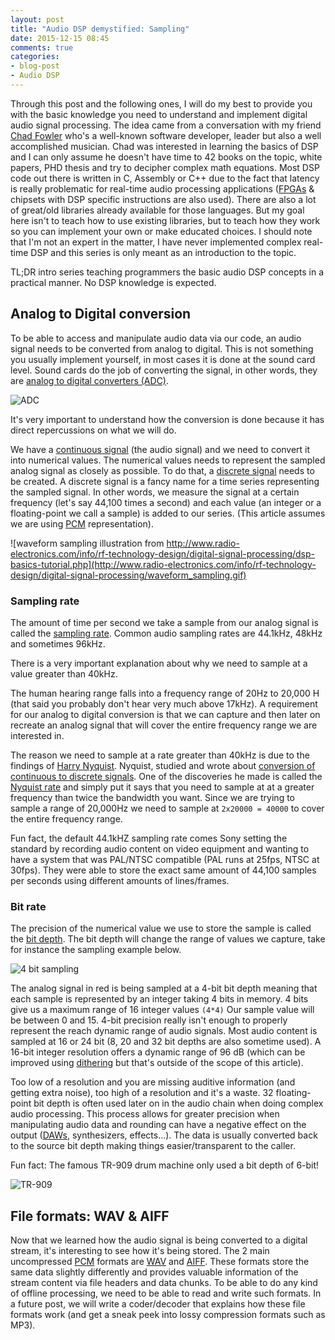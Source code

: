 ```yaml
---
layout: post
title: "Audio DSP demystified: Sampling"
date: 2015-12-15 08:45
comments: true
categories:
- blog-post
- Audio DSP
---
```


 Through this post and the following ones, I will do my best to provide you with the basic knowledge you need to
 understand and implement digital audio signal processing.
 The idea came from a conversation with my friend [Chad Fowler](http://chadfowler.com/) who's a well-known software developer,
 leader but also a well accomplished musician. Chad was interested in learning the basics of DSP and I can only
 assume he doesn't have time to 42 books on the topic, white papers, PHD thesis and try to decipher complex math equations.
 Most DSP code out there is written in C, Assembly or C++ due to the fact that latency is really problematic for real-time audio processing
 applications ([FPGAs](https://en.wikipedia.org/wiki/Field-programmable_gate_array) & chipsets with DSP specific instructions are also used).
 There are also a lot of great/old libraries already available for those languages.
 But my goal here isn't to teach how to use existing libraries, but to teach how they work so you can implement your own or make educated choices.
I should note that I'm not an expert in the matter, I have never implemented complex real-time DSP and this series is only meant
as an introduction to the topic.

TL;DR intro series teaching programmers the basic audio DSP concepts in a practical manner. No DSP knowledge is expected.

## Analog to Digital conversion

To be able to access and manipulate audio data via our code, an audio signal needs to be converted from analog to digital.
This is not something you usually implement yourself, in most cases it is done at the sound card level. Sound cards do the job of converting the
signal, in other words, they are [analog to digital converters (ADC)](https://en.wikipedia.org/wiki/Analog-to-digital_converter).

![ADC](https://upload.wikimedia.org/wikipedia/commons/f/f0/ADC_Symbol.svg)

It's very important to understand how the conversion is done because it has direct repercussions on what we will do.

We have a [continuous signal](https://en.wikipedia.org/wiki/Continuous_signal) (the audio signal) and we need to convert it into numerical values.
The numerical values needs to represent the sampled analog signal as closely as possible.
To do that, a [discrete signal](https://en.wikipedia.org/wiki/Discrete-time_signal) needs to be created. A discrete signal
is a fancy name for a time series representing the sampled signal. In other words, we measure the signal at a certain frequency
(let's say 44,100 times a second) and each value (an integer or a floating-point we call a sample) is added to our series. (This article assumes
we are using [PCM](https://en.wikipedia.org/wiki/Pulse-code_modulation) representation).

![waveform sampling illustration from http://www.radio-electronics.com/info/rf-technology-design/digital-signal-processing/dsp-basics-tutorial.php](http://www.radio-electronics.com/info/rf-technology-design/digital-signal-processing/waveform_sampling.gif)

### Sampling rate
The amount of time per second we take a sample from our analog signal is called the [sampling rate](https://en.wikipedia.org/wiki/Sampling_(signal_processing)#Sampling_rate).
Common audio sampling rates are 44.1kHz, 48kHz and sometimes 96kHz.

There is a very important explanation about why we need to sample at a value greater than 40kHz.

The human hearing range falls into a frequency range of 20Hz to 20,000 H (that said you probably don't hear very much above 17kHz).
A requirement for our analog to digital conversion is that we can capture and then later on recreate an analog signal that will cover
the entire frequency range we are interested in.

The reason we need to sample at a rate greater than 40kHz is due to the findings of [Harry Nyquist](https://en.wikipedia.org/wiki/Harry_Nyquist).
Nyquist, studied and wrote about [conversion of continuous to discrete signals](https://en.wikipedia.org/wiki/Harry_Nyquist).
One of the discoveries he made is called the [Nyquist rate](https://en.wikipedia.org/wiki/Nyquist_rate) and simply put it says
that you need to sample at at a greater frequency than twice the bandwidth you want. Since we are trying to sample a range of 20,000Hz
we need to sample at `2x20000 = 40000` to cover the entire frequency range.

Fun fact, the default 44.1kHZ sampling rate comes Sony setting the standard by recording audio content on video equipment
and wanting to have a system that was PAL/NTSC compatible (PAL runs at 25fps, NTSC at 30fps). They were able to store
the exact same amount of 44,100 samples per seconds using different amounts of lines/frames.

### Bit rate
The precision of the numerical value we use to store the sample is called the [bit depth](https://en.wikipedia.org/wiki/Audio_bit_depth).
The bit depth will change the range of values we capture, take for instance the sampling example below.

![4 bit sampling](https://upload.wikimedia.org/wikipedia/commons/b/bf/Pcm.svg)

The analog signal in red is being sampled at a 4-bit bit depth meaning that each sample is represented by an integer taking 4 bits in memory.
4 bits give us a maximum range of 16 integer values `(4*4)` Our sample value will be between 0 and 15. 4-bit precision really isn't enough
to properly represent the reach dynamic range of audio signals.
Most audio content is sampled at 16 or 24 bit (8, 20 and 32 bit depths are also sometime used). A 16-bit integer resolution
offers a dynamic range of 96 dB (which can be improved using [dithering](https://en.wikipedia.org/wiki/Dither) but that's outside of the scope of this article).

Too low of a resolution and you are missing auditive information (and getting extra noise), too high of a resolution and it's a waste.
32 floating-point bit depth is often used later on in the audio chain when doing complex audio processing.
This process allows for greater precision when
manipulating audio data and rounding can have a negative effect on the output ([DAWs](https://en.wikipedia.org/wiki/Digital_audio_workstation),
synthesizers, effects...).
The data is usually converted back to the source bit depth making things easier/transparent to the caller.

Fun fact: The famous TR-909 drum machine only used a bit depth of 6-bit!

![TR-909](https://www.amazona.de/wp-content/uploads/2010/01/1_TR-909_Total.jpg)

## File formats: WAV & AIFF

Now that we learned how the audio signal is being converted to a digital stream, it's interesting to see how it's being stored.
The 2 main uncompressed [PCM](https://en.wikipedia.org/wiki/Pulse-code_modulation) formats are [WAV](https://en.wikipedia.org/wiki/WAV) and [AIFF](https://en.wikipedia.org/wiki/Audio_Interchange_File_Format).
These formats store the same data slightly differently and provides valuable information of the stream content via file headers and
data chunks. To be able to do any kind of offline processing, we need to be able to read and write such formats.
In a future post, we will write a coder/decoder that explains how these file formats work (and get a sneak peek into lossy compression formats such as MP3).